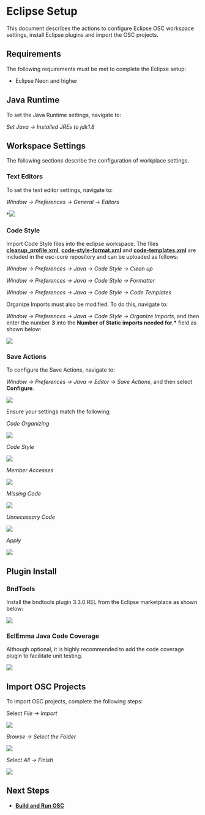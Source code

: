# Eclipse Setup
This document describes the actions to configure Eclipse OSC workspace settings, install Eclipse plugins and import the OSC projects.

## Requirements
The following requirements must be met to complete the Eclipse setup:

 * Eclipse Neon and higher

## Java Runtime
To set the Java Runtime settings, navigate to:

*Set Java -> Installed JREs to jdk1.8*

[](images/jdk1.8.jpg)
 
## Workspace Settings
The following sections describe the configuration of workplace settings.

### Text Editors
To set the text editor settings, navigate to:

*Window -> Preferences -> General -> Editors*

*![](images/text_editor.jpg)

### Code Style

Import Code Style files into the eclipse workspace. The files **[cleanup_profile.xml](https://github.com/opensecuritycontroller/osc-core/blob/master/vmidc_cleanup_profile.xml)**, **[code-style-format.xml](https://github.com/opensecuritycontroller/osc-core/blob/master/vmiDC-code-style-format.xml)** and **[code-templates.xml](https://github.com/opensecuritycontroller/osc-core/blob/master/vmiDC-code-templates.xml)** are included in the osc-core repository and can be uploaded as follows:

*Window -> Preferences -> Java -> Code Style -> Clean up*

*Window -> Preferences -> Java -> Code Style -> Formatter*

*Window -> Preferences -> Java -> Code Style -> Code Templates*

Organize Imports must also be modified. To do this, navigate to:

*Window -> Preferences -> Java -> Code Style -> Organize Imports*, and then enter the number **3** into the **Number of Static imports needed for.\*** field as shown below:

![](images/organize_imports.JPG)

### Save Actions

To configure the Save Actions, navigate to:

*Window -> Preferences -> Java -> Editor -> Save Actions*, and then select **Configure**.

![](images/missing_annotations.jpg)

Ensure your settings match the following:

*Code Organizing*

![](images/code_organize.jpg)

*Code Style*

![](images/code_style.jpg)

*Member Accesses*

![](images/member_access.jpg)

*Missing Code*

![](images/missing_code.jpg)

*Unnecessary Code*

![](images/Unnecessary_code.jpg)

*Apply*

![](images/save_actions.jpg)

## Plugin Install

### BndTools

Install the bndtools plugin 3.3.0.REL from the Eclipse marketplace as shown below:

![](images/bnd_tools.png)

### EclEmma Java Code Coverage

Although optional, it is highly recommended to add the code coverage plugin to facilitate unit testing.

![](images/code_coverage_eclipse_marketplace.JPG)

## Import OSC Projects

To import OSC projects, complete the following steps:

Select *File -> Import*

![](images/import_projects.jpg)

*Browse -> Select the Folder*

![](images/choose_folder.jpg)

*Select All -> Finish*

![](images/import_projects_2.jpg)


## Next Steps

- **[Build and Run OSC](build_run_osc.md)**
